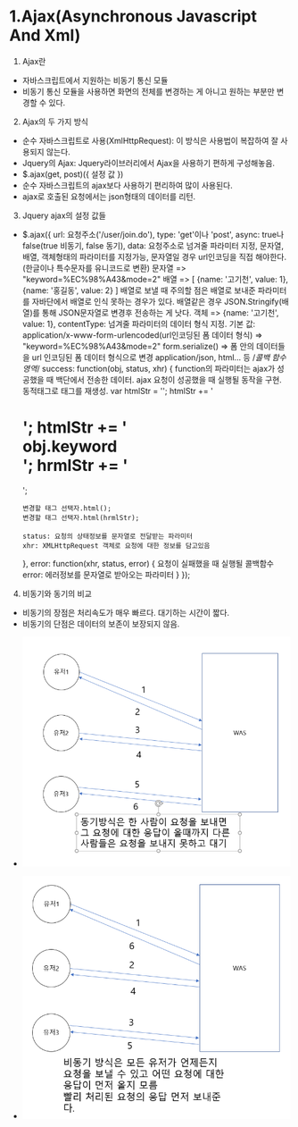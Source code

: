 # 1.Ajax(Asynchronous Javascript And Xml)
1. Ajax란
- 자바스크립트에서 지원하는 비동기 통신 모듈
- 비동기 통신 모듈을 사용하면 화면의 전체를 변경하는 게 아니고 원하는 부분만 변경할 수 있다.
2. Ajax의 두 가지 방식
- 순수 자바스크립트로 사용(XmlHttpRequest): 이 방식은 사용법이 복잡하여 잘 사용되지 않는다.
- Jquery의 Ajax: Jquery라이브러리에서 Ajax을 사용하기 편하게 구성해놓음.
- $.ajax(get, post)({
    설정 값
  })
- 순수 자바스크립트의 ajax보다 사용하기 편리하여 많이 사용된다.
- ajax로 호출된 요청에서는 json형태의 데이터를 리턴.
3. Jquery ajax의 설정 값들
- $.ajax({
    url: 요청주소('/user/join.do'),
    type: 'get'이나 'post',
    async: true나 false(true 비동기, false 동기),
    data: 요청주소로 넘겨줄 파라미터 지정,
          문자열, 배열, 객체형태의 파라미터를 지정가능,
          문자열일 경우 url인코딩을 직접 해야한다.
          (한글이나 특수문자를 유니코드로 변환)
          문자열 => "keyword=%EC%98%A43&mode=2"
          배열 => [
            {name: '고기천', value: 1},
            {name: '홍길동', value: 2}
          ]
          배열로 보낼 때 주의할 점은 배열로 보내준 파라미터를 자바단에서 배열로 인식 못하는 경우가 있다.
          배열같은 경우 JSON.Stringify(배열)를 통해 JSON문자열로 변경후 전송하는 게 낫다.
          객체 => {name: '고기천', value: 1},
    contentType: 넘겨줄 파라미터의 데이터 형식 지정.
                 기본 값: application/x-www-form-urlencoded(url인코딩된 폼 데이터 형식)
                          => "keyword=%EC%98%A43&mode=2"
                          form.serialize() => 폼 안의 데이터들을 url 인코딩된 폼 데이터 형식으로 변경
                          application/json, html... 등
    /*콜백 함수 영역*/
    success: function(obj, status, xhr) {
      function의 파라미터는 ajax가 성공했을 때 백단에서 전송한 데이터.
      ajax 요청이 성공했을 때 실행될 동작을 구현.
      동적태그로 태그를 재생성.
      var htmlStr = '';
      htmlStr += '<h1>';
      htmlStr += '  <div>obj.keyword</div>';
      hrmlStr += '</h1>';

      변경할 태그 선택자.html();
      변경할 태그 선택자.html(hrmlStr);
      
      status: 요청의 상태정보를 문자열로 전달받는 파라미터
      xhr: XMLHttpRequest 객체로 요청에 대한 정보를 담고있음
    },
    error: function(xhr, status, error) {
      요청이 실패했을 때 실행될 콜백함수
      error: 에러정보를 문자열로 받아오는 파라미터
    }
  });
4. 비동기와 동기의 비교
- 비동기의 장점은 처리속도가 매우 빠르다. 대기하는 시간이 짧다.
- 비동기의 단점은 데이터의 보존이 보장되지 않음.
- <p style="text-align: center;"><img src="images/동기방식.PNG"></p>
- <p style="text-align: center;"><img src="images/비동기방식.PNG"></p>